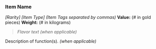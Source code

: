 ### **Item Name**
*\[Rarity\] \[Item Type\] (Item Tags separated by commas)*
**Value:** (# in gold pieces)
**Weight:** (# in kilograms)

> *Flavor text (when applicable)*

Description of function(s). *(when applicable)*
